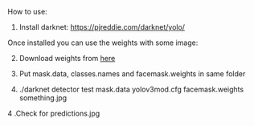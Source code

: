 How to use:

1. Install darknet: https://pjreddie.com/darknet/yolo/

Once installed you can use the weights with some image:

2. Download weights from [here](https://drive.google.com/open?id=1VdAufws4H2xj644DkR-AOcqBMKVTDC8u)

2. Put mask.data, classes.names and facemask.weights in same folder

3. ./darknet detector test  mask.data yolov3mod.cfg facemask.weights something.jpg 

4 .Check for predictions.jpg


